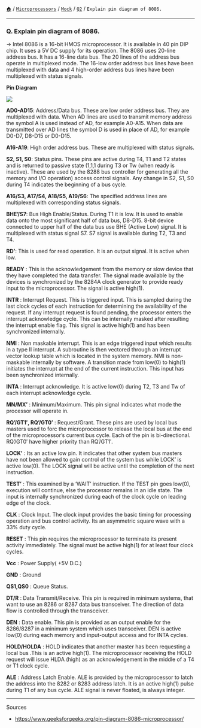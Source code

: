 [`🏠`](/) / [`Microprocessors`](/s/mp/) / [`Mock`](/s/mp/mock/) / [`Q2`](/s/mp/mock/q2/) / `Explain pin diagram of 8086.`

<hr />

### Q. Explain pin diagram of 8086.

→  Intel 8086 is a 16-bit HMOS microprocessor.
It is available in 40 pin DIP chip.
It uses a 5V DC supply for its operation.
The 8086 uses 20-line address bus.
It has a 16-line data bus.
The 20 lines of the address bus operate in multiplexed mode.
The 16-low order address bus lines have been multiplexed with data and 4 high-order address bus lines have been multiplexed with status signals.

**Pin Diagram**

<img src="https://media.geeksforgeeks.org/wp-content/uploads/pin_diagram_of_8086-1-1.png" />

**AD0-AD15**: Address/Data bus. These are low order address bus. They are multiplexed with data.
When AD lines are used to transmit memory address the symbol A is used instead of AD, for example A0-A15.
When data are transmitted over AD lines the symbol D is used in place of AD, for example D0-D7, D8-D15 or D0-D15.

**A16-A19**: High order address bus. These are multiplexed with status signals.

**S2, S1, S0**: Status pins. These pins are active during T4, T1 and T2 states and is returned to passive state (1,1,1 during T3 or Tw (when ready is inactive).
These are used by the 8288 bus controller for generating all the memory and I/O operation) access control signals.
Any change in S2, S1, S0 during T4 indicates the beginning of a bus cycle.

**A16/S3, A17/S4, A18/S5, A19/S6**: The specified address lines are multiplexed with corresponding status signals.

**BHE’/S7**: Bus High Enable/Status. During T1 it is low. It is used to enable data onto the most significant half of data bus, D8-D15.
8-bit device connected to upper half of the data bus use BHE (Active Low) signal. It is multiplexed with status signal S7. S7 signal is available during T2, T3 and T4.

**RD’**: This is used for read operation. It is an output signal. It is active when low.

**READY** : This is the acknowledgement from the memory or slow device that they have completed the data transfer.
The signal made available by the devices is synchronized by the 8284A clock generator to provide ready input to the microprocessor. The signal is active high(1).

**INTR** : Interrupt Request. This is triggered input. This is sampled during the last clock cycles of each instruction for determining the availability of the request.
If any interrupt request is found pending, the processor enters the interrupt acknowledge cycle.
This can be internally masked after resulting the interrupt enable flag. This signal is active high(1) and has been synchronized internally.

**NMI** : Non maskable interrupt. This is an edge triggered input which results in a type II interrupt.
A subroutine is then vectored through an interrupt vector lookup table which is located in the system memory.
NMI is non-maskable internally by software. A transition made from low(0) to high(1) initiates the interrupt at the end of the current instruction.
This input has been synchronized internally.

**INTA** : Interrupt acknowledge. It is active low(0) during T2, T3 and Tw of each interrupt acknowledge cycle.

**MN/MX’** : Minimum/Maximum. This pin signal indicates what mode the processor will operate in.

**RQ’/GT1′, RQ’/GT0′** : Request/Grant.
These pins are used by local bus masters used to forc the microprocessor to release the local bus at the end of the microprocessor’s current bus cycle.
Each of the pin is bi-directional. RQ’/GT0′ have higher priority than RQ’/GT1′.

**LOCK’** : Its an active low pin. It indicates that other system bus masters have not been allowed to gain control of the system bus while LOCK’ is active low(0).
The LOCK signal will be active until the completion of the next instruction.

**TEST’** : This examined by a ‘WAIT’ instruction. If the TEST pin goes low(0), execution will continue, else the processor remains in an idle state.
The input is internally synchronized during each of the clock cycle on leading edge of the clock.

**CLK** : Clock Input. The clock input provides the basic timing for processing operation and bus control activity.
Its an asymmetric square wave with a 33% duty cycle.

**RESET** : This pin requires the microprocessor to terminate its present activity immediately. The signal must be active high(1) for at least four clock cycles.

**Vcc** : Power Supply( +5V D.C.)

**GND** : Ground

**QS1,QS0** : Queue Status.

**DT/R** : Data Transmit/Receive. This pin is required in minimum systems, that want to use an 8286 or 8287 data bus transceiver.
The direction of data flow is controlled through the transceiver.

**DEN** : Data enable. This pin is provided as an output enable for the 8286/8287 in a minimum system which uses transceiver.
DEN is active low(0) during each memory and input-output access and for INTA cycles.

**HOLD/HOLDA** : HOLD indicates that another master has been requesting a local bus .This is an active high(1).
The microprocessor receiving the HOLD request will issue HLDA (high) as an acknowledgement in the middle of a T4 or T1 clock cycle.

**ALE** : Address Latch Enable. ALE is provided by the microprocessor to latch the address into the 8282 or 8283 address latch.
It is an active high(1) pulse during T1 of any bus cycle. ALE signal is never floated, is always integer.

<hr />

Sources

- https://www.geeksforgeeks.org/pin-diagram-8086-microprocessor/
